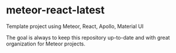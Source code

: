 # meteor-react-latest

Template project using Meteor, React, Apollo, Material UI

The goal is always to keep this repository up-to-date and with great organization for Meteor projects.